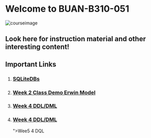 # Welcome to BUAN-B310-051 
![courseimage](https://miro.medium.com/max/2000/1*jTjw5vAPrxvpcLBlIThhgQ.png)


<h2>Look here for instruction material and other interesting content!</h2>

## Important Links
<ol>
  <li><h3><a href="https://github.com/sdhar-pycourse/DSS310/tree/main/SQLiteDBS">SQLiteDBs</a></h3></li>
  <li><h3><a href="https://github.com/sdhar-pycourse/DSS310/tree/main/week3">Week 2 Class Demo Erwin Model</a></h3></li>
  <li><h3><a href="https://github.com/sdhar-pycourse/DSS310/tree/main/week4">Week 4 DDL/DML</a></h3></li>
  <li><h3><a href="<li><h3><a href="https://github.com/sdhar-pycourse/DSS310/tree/main/week%205">Week 4 DDL/DML</a></h3></li>">Wee5 4 DQL</a></h3></li>
</ol>
